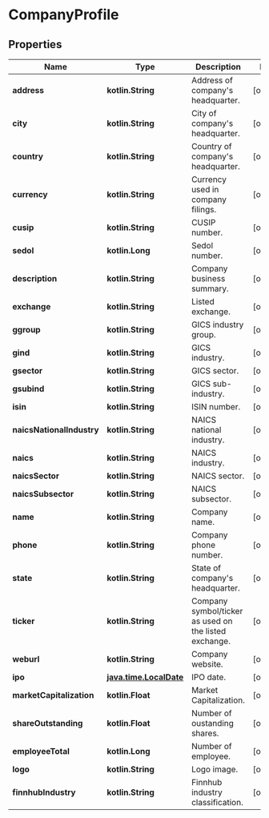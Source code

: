 
# CompanyProfile

## Properties
Name | Type | Description | Notes
------------ | ------------- | ------------- | -------------
**address** | **kotlin.String** | Address of company&#39;s headquarter. |  [optional]
**city** | **kotlin.String** | City of company&#39;s headquarter. |  [optional]
**country** | **kotlin.String** | Country of company&#39;s headquarter. |  [optional]
**currency** | **kotlin.String** | Currency used in company filings. |  [optional]
**cusip** | **kotlin.String** | CUSIP number. |  [optional]
**sedol** | **kotlin.Long** | Sedol number. |  [optional]
**description** | **kotlin.String** | Company business summary. |  [optional]
**exchange** | **kotlin.String** | Listed exchange. |  [optional]
**ggroup** | **kotlin.String** | GICS industry group. |  [optional]
**gind** | **kotlin.String** | GICS industry. |  [optional]
**gsector** | **kotlin.String** | GICS sector. |  [optional]
**gsubind** | **kotlin.String** | GICS sub-industry. |  [optional]
**isin** | **kotlin.String** | ISIN number. |  [optional]
**naicsNationalIndustry** | **kotlin.String** | NAICS national industry. |  [optional]
**naics** | **kotlin.String** | NAICS industry. |  [optional]
**naicsSector** | **kotlin.String** | NAICS sector. |  [optional]
**naicsSubsector** | **kotlin.String** | NAICS subsector. |  [optional]
**name** | **kotlin.String** | Company name. |  [optional]
**phone** | **kotlin.String** | Company phone number. |  [optional]
**state** | **kotlin.String** | State of company&#39;s headquarter. |  [optional]
**ticker** | **kotlin.String** | Company symbol/ticker as used on the listed exchange. |  [optional]
**weburl** | **kotlin.String** | Company website. |  [optional]
**ipo** | [**java.time.LocalDate**](java.time.LocalDate.md) | IPO date. |  [optional]
**marketCapitalization** | **kotlin.Float** | Market Capitalization. |  [optional]
**shareOutstanding** | **kotlin.Float** | Number of oustanding shares. |  [optional]
**employeeTotal** | **kotlin.Long** | Number of employee. |  [optional]
**logo** | **kotlin.String** | Logo image. |  [optional]
**finnhubIndustry** | **kotlin.String** | Finnhub industry classification. |  [optional]



